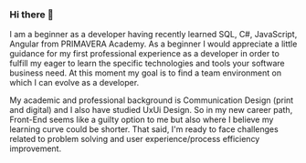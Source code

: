 ### Hi there 👋

<!--
**JSeelva/JSeelva** is a ✨ _special_ ✨ repository because its `README.md` (this file) appears on your GitHub profile.

Here are some ideas to get you started:
-->

I am a beginner as a developer having recently learned SQL, C#, JavaScript, Angular from PRIMAVERA Academy.
As a beginner I would appreciate a little guidance for my first professional experience as a developer in order to fulfill my eager to learn the specific technologies and tools your software business need. At this moment my goal is to find a team environment on which I can evolve as a developer.

My academic and professional background is Communication Design (print and digital) and I also have studied UxUi Design.
So in my new career path, Front-End seems like a guilty option to me but also where I believe my learning curve could be shorter.
That said, I'm ready to face challenges related to problem solving and user experience/process efficiency improvement.

<!--
- 🔭 I’m currently working on **Stock Management C# Application**
- 🌱 I’m currently **learning C#**
- 👯 I’m looking to collaborate on **Cool Projects ;)
- 🤔 I’m looking for help with **POO C#, SQL, JavaScript**
- 💬 Ask me about **jobs I'm looking for**
- 📫 How to reach me: *my email* 😄

- ⚡ Fun fact: *no fun here, sorry* :neutral_face:
-->

